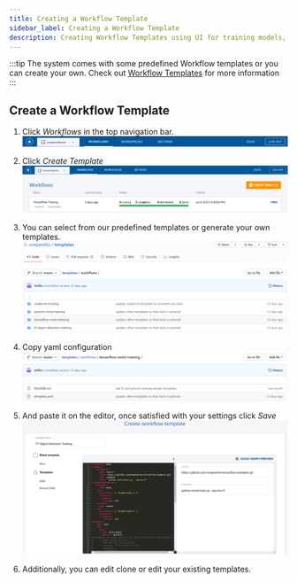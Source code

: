 ```yaml
---
title: Creating a Workflow Template
sidebar_label: Creating a Workflow Template
description: Creating Workflow Templates using UI for training models, ETL tasks and more on Onepanel
---
```


:::tip
The system comes with some predefined Workflow templates or you can create your own.
Check out [Workflow Templates](https://github.com/onepanelio/templates/tree/master/workflows) for more information
:::

## Create a Workflow Template

1. Click *Workflows* in the top navigation bar. ![](/img/navigation_select_workflow.png)

2. Click *Create Template* ![](/img/workflow_create.png)

3. You can select from our predefined templates or generate your own templates. ![](/img/workflow_template_github.png)

4. Copy yaml configuration ![](/img/workflow_template_yaml.png)

5. And paste it on the editor, once satisfied with your settings click *Save* ![](/img/workflow_create_template.png)

6. Additionally, you can edit clone or edit your existing templates.
